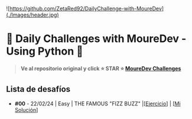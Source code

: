 ![https://github.com/ZetaRed92/DailyChallenge-with-MoureDev](./Images/header.jpg)

# 🧩 Daily Challenges with MoureDev - Using Python 🐍
> #### Ve al repositorio original y click ⭐ STAR ⭐ **[MoureDev Challenges](https://github.com/mouredev/retos-programacion-2023)**


## Lista de desafíos
* **#00** - 22/02/24 | Easy | THE FAMOUS "FIZZ BUZZ"  |[[Ejercicio](https://github.com/ZetaRed92/DailyChallenge-with-MoureDev/edit/main/CHALLENGES/%2300%20FIZZ%20BUZZ/exercise.md)]  |  [[Mi Solución](https://)]
